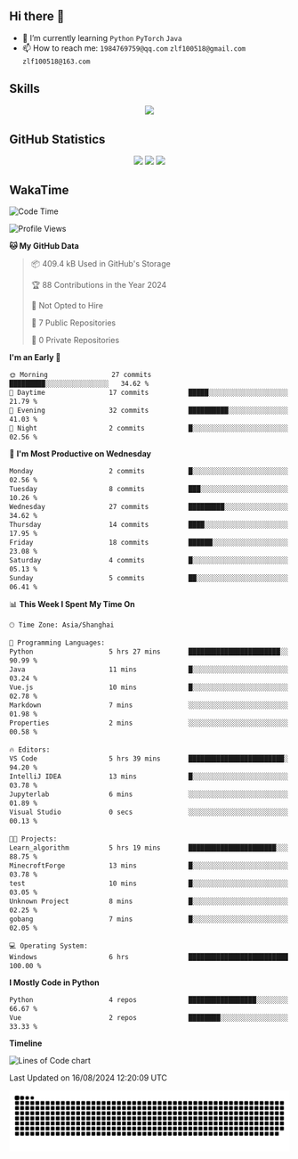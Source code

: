 ## Hi there 👋

- 🌱 I’m currently learning `Python` `PyTorch` `Java`
- 📫 How to reach me: `1984769759@qq.com` `zlf100518@gmail.com` `zlf100518@163.com`

## Skills
<div align="center"> <img src="https://skillicons.dev/icons?i=python,linux,git,github,html,css,js" /> </div>

## GitHub Statistics

<div align="center">
  <img src="https://github-readme-stats.vercel.app/api?username=mrcchenfeng&show_icons=true&theme=tokyonight" />
  <img src="https://github-readme-stats.vercel.app/api/top-langs/?username=mrcchenfeng&show_icons=true&theme=tokyonight" />
  <img src="https://github-readme-activity-graph.vercel.app/graph?username=mrcchenfeng&theme=xcode" />
</div>

## WakaTime

<!--START_SECTION:waka-->
![Code Time](http://img.shields.io/badge/Code%20Time-14%20hrs%2017%20mins-blue)

![Profile Views](http://img.shields.io/badge/Profile%20Views-1-blue)

**🐱 My GitHub Data** 

> 📦 409.4 kB Used in GitHub's Storage 
 > 
> 🏆 88 Contributions in the Year 2024
 > 
> 🚫 Not Opted to Hire
 > 
> 📜 7 Public Repositories 
 > 
> 🔑 0 Private Repositories 
 > 
**I'm an Early 🐤** 

```text
🌞 Morning                27 commits          █████████░░░░░░░░░░░░░░░░   34.62 % 
🌆 Daytime                17 commits          █████░░░░░░░░░░░░░░░░░░░░   21.79 % 
🌃 Evening                32 commits          ██████████░░░░░░░░░░░░░░░   41.03 % 
🌙 Night                  2 commits           █░░░░░░░░░░░░░░░░░░░░░░░░   02.56 % 
```
📅 **I'm Most Productive on Wednesday** 

```text
Monday                   2 commits           █░░░░░░░░░░░░░░░░░░░░░░░░   02.56 % 
Tuesday                  8 commits           ███░░░░░░░░░░░░░░░░░░░░░░   10.26 % 
Wednesday                27 commits          █████████░░░░░░░░░░░░░░░░   34.62 % 
Thursday                 14 commits          ████░░░░░░░░░░░░░░░░░░░░░   17.95 % 
Friday                   18 commits          ██████░░░░░░░░░░░░░░░░░░░   23.08 % 
Saturday                 4 commits           █░░░░░░░░░░░░░░░░░░░░░░░░   05.13 % 
Sunday                   5 commits           ██░░░░░░░░░░░░░░░░░░░░░░░   06.41 % 
```


📊 **This Week I Spent My Time On** 

```text
🕑︎ Time Zone: Asia/Shanghai

💬 Programming Languages: 
Python                   5 hrs 27 mins       ███████████████████████░░   90.99 % 
Java                     11 mins             █░░░░░░░░░░░░░░░░░░░░░░░░   03.24 % 
Vue.js                   10 mins             █░░░░░░░░░░░░░░░░░░░░░░░░   02.78 % 
Markdown                 7 mins              ░░░░░░░░░░░░░░░░░░░░░░░░░   01.98 % 
Properties               2 mins              ░░░░░░░░░░░░░░░░░░░░░░░░░   00.58 % 

🔥 Editors: 
VS Code                  5 hrs 39 mins       ████████████████████████░   94.20 % 
IntelliJ IDEA            13 mins             █░░░░░░░░░░░░░░░░░░░░░░░░   03.78 % 
Jupyterlab               6 mins              ░░░░░░░░░░░░░░░░░░░░░░░░░   01.89 % 
Visual Studio            0 secs              ░░░░░░░░░░░░░░░░░░░░░░░░░   00.13 % 

🐱‍💻 Projects: 
Learn_algorithm          5 hrs 19 mins       ██████████████████████░░░   88.75 % 
MinecroftForge           13 mins             █░░░░░░░░░░░░░░░░░░░░░░░░   03.78 % 
test                     10 mins             █░░░░░░░░░░░░░░░░░░░░░░░░   03.05 % 
Unknown Project          8 mins              █░░░░░░░░░░░░░░░░░░░░░░░░   02.25 % 
gobang                   7 mins              █░░░░░░░░░░░░░░░░░░░░░░░░   02.05 % 

💻 Operating System: 
Windows                  6 hrs               █████████████████████████   100.00 % 
```

**I Mostly Code in Python** 

```text
Python                   4 repos             █████████████████░░░░░░░░   66.67 % 
Vue                      2 repos             ████████░░░░░░░░░░░░░░░░░   33.33 % 
```



**Timeline**

![Lines of Code chart](https://raw.githubusercontent.com/mrcchenfeng/mrcchenfeng/main/assets/bar_graph.png)


 Last Updated on 16/08/2024 12:20:09 UTC
<!--END_SECTION:waka-->

<div align="center"><img src="./assets/github-snake-dark.svg" /></div>

